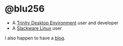 # @blu256
* A [Trinity Desktop Environment](https://www.trinitydesktop.org) user and developer
* A [Slackware Linux](https://www.slackware.com) user

I also happen to have a [blog](https://blu256.zharptica-rki.ru/blog.php).
